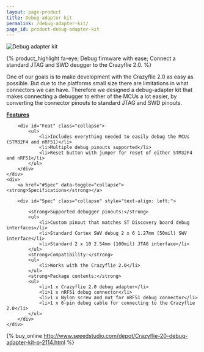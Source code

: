 ```yaml
---
layout: page-product
title: Debug adapter kit
permalink: /debug-adapter-kit/
page_id: product-debug-adapter-kit
---
```


<img class="pp-main-image-narrow"
     src="/images/debug-adapter-kit.png"
     alt="Debug adapter kit"/>
     
{% product_highlight 
fa-eye;
Debug firmware with ease;
Connect a standard JTAG and SWD deugger to the Crazyflie 2.0.
%}

One of our goals is to make development with the Crazyflie 2.0 as easy
as possible. But due to the platforms small size there are limitations
in what connectors we can have. Therefore we designed a debug-adapter
kit that makes connecting a debugger to either of the MCUs a lot
easier, by converting the connector pinouts to standard JTAG and SWD
pinouts.

<div class="pp-specs">
    <div>
        <a href="#Feat" data-toggle="collapse"><strong>Features</strong></a>

        <div id="Feat" class="collapse">
            <ul>
                <li>Includes everything needed to easily debug the MCUs (STM32F4 and nRF51)</li>
                <li>Multiple debug pinouts supported</li>
                <li>Reset button with jumper for reset of either STM32F4 and nRF51</li>
            </ul>
        </div>
    </div>
    <div>
        <a href="#Spec" data-toggle="collapse"><strong>Specifications</strong></a>

        <div id="Spec" class="collapse" style="text-align: left;">

            <strong>Supported debugger pinouts:</strong>
            <ul>
                <li>Custom pinout that matches ST Discovery board debug interfaces</li>
                <li>Standard Cortex SWV debug 2 x 6 1.27mm (50mil) SWV interface</li>
                <li>Standard 2 x 10 2.54mm (100mil) JTAG interface</li>
            </ul>
            <strong>Compatibility:</strong>
            <ul>
                <li>Works with the Crazyflie 2.0</li>
            </ul>
            <strong>Package contents:</strong>
            <ul>
                <li>1 x Crazyflie 2.0 debug adapter</li>
                <li>1 x nRF51 debug connector</li>
                <li>1 x Nylon screw and nut for nRF51 debug connector</li>
                <li>1 x 6-pin debug cable for connecting to the Crazyflie 2.0</li>
            </ul>
        </div>
    </div>
</div>

{% buy_online http://www.seeedstudio.com/depot/Crazyflie-20-debug-adapter-kit-p-2114.html %}
